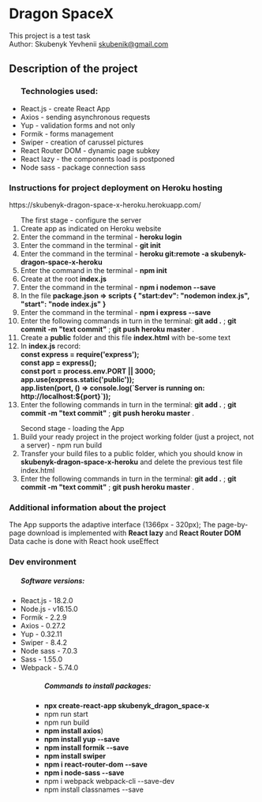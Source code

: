 # Dragon SpaceX
This project is a test task
<br>
Аuthor: Skubenyk Yevhenii skubenik@gmail.com

## Description of the project
<ul><h3>Technologies used:</h3>
  <li>React.js - create React App</li>
  <li>Axios - sending asynchronous requests</li>
  <li>Yup - validation forms and not only</li>
  <li>Formik - forms management</li>
  <li>Swiper - creation of carussel pictures</li>
  <li>React Router DOM - dynamic page subkey</li>
  <li>React lazy - the components load is postponed</li>
  <li>Node sass - package connection sass</li>
</ul>

<h3>Instructions for project deployment on Heroku hosting</h3>
https://skubenyk-dragon-space-x-heroku.herokuapp.com/
<ol>The first stage - configure the server
  <li>Сreate app as indicated on Heroku website</li>
  <li>Еnter the command in the terminal - <b>heroku login</b></li>  
  <li>Еnter the command in the terminal - <b>git init</b></li>
  <li>Еnter the command in the terminal - <b>heroku git:remote -a skubenyk-dragon-space-x-heroku</b></li>
  <li>Еnter the command in the terminal - <b>npm init</b></li>
  <li>Create at the root <b>index.js</b></li>
  <li>Еnter the command in the terminal - <b>npm i nodemon --save</b></li>
  <li>In the file <b>package.json => scripts {  "start:dev": "nodemon index.js", "start": "node index.js" }</b></li>
  <li>Еnter the command in the terminal - <b>npm i express --save</b></li>
  <li>Enter the following commands in turn in the terminal: <b>git add .</b> ; <b>git commit -m "text commit"</b> ; <b>git push heroku master</b> .</li>
  <li>Create a <b>public</b> folder and this file <b>index.html</b> with be-some text</li>
  <li>In <b>index.js</b> record:
    <br>
    <b>const express = require('express');
    <br/>
    const app = express();
    <br/>
    const port = process.env.PORT || 3000;
    <br/>
    app.use(express.static('public'));
    <br/>
    app.listen(port, () => console.log(`Server is running on: http://localhost:${port}`));</b>
  </li>
  <li>Enter the following commands in turn in the terminal: <b>git add .</b> ; <b>git commit -m "text commit"</b> ; <b>git push heroku master</b> .</li>
</ol>
<ol>Second stage - loading the App
  <li>Build your ready project in the project working folder (just a project, not a server) - npm run build</li>
  <li>Transfer your build files to a public folder, which you should know in <b>skubenyk-dragon-space-x-heroku</b> and delete the previous test file index.html</li>
  <li>Enter the following commands in turn in the terminal: <b>git add .</b> ; <b>git commit -m "text commit"</b> ; <b>git push heroku master</b> .</li>
</ol>

<h3>Additional information about the project</h3>
The App supports the adaptive interface (1366px - 320px);
The page-by-page download is implemented with <b>React lazy</b> and <b>React Router DOM</b>
Data cache is done with React hook useEffect

<h3>Dev environment</h3>
<ul><h5>Software versions:</h5>
  <li>React.js - 18.2.0</li>
  <li>Node.js - v16.15.0</li>
  <li>Formik - 2.2.9</li>
  <li>Axios - 0.27.2</li>
  <li>Yup - 0.32.11</li>
  <li>Swiper - 8.4.2</li>
  <li>Node sass - 7.0.3</li>
  <li>Sass - 1.55.0</li>
  <li>Webpack - 5.74.0</li>
<ul>
  <ul><h5>Commands to install packages:</h5>
  <li><b>npx create-react-app skubenyk_dragon_space-x</b></li>
  <li>npm run start</li>
  <li>npm run build</li>
  <li><b>npm install axios</b>)</li>
  <li><b>npm install yup --save</b></li>
  <li><b>npm install formik --save</b></li>
  <li><b>npm install swiper</b></li>
  <li><b>npm i react-router-dom --save</b></li>
  <li><b>npm i node-sass --save</b></li>
  <li>npm i webpack webpack-cli --save-dev</li>
  <li>npm install classnames --save</li>
<ul>
  
